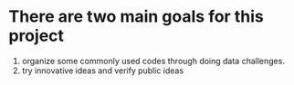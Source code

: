 # There are two main goals for this project
1. organize some commonly used codes through doing data challenges.
2. try innovative ideas and verify public ideas
